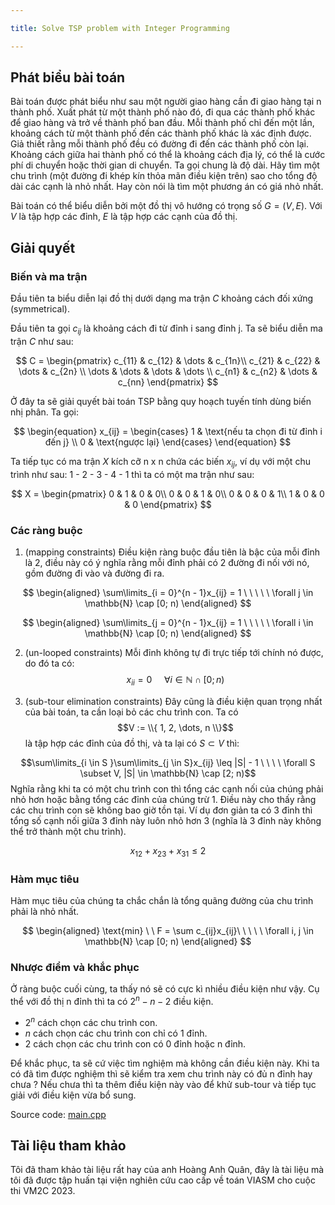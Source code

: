 ```yaml
---

title: Solve TSP problem with Integer Programming

---
```


## Phát biểu bài toán
Bài toán được phát biểu như sau một người giao hàng cần đi giao hàng tại n thành phố. Xuất phát từ một thành phố nào đó, đi qua các thành phố khác để giao hàng và trở về thành phố ban đầu. Mỗi thành phố chỉ đến một lần, khoảng cách từ một thành phố đến các thành phố khác là xác định được. Giả thiết rằng mỗi thành phố đều có đường đi đến các thành phố còn lại. Khoảng cách giữa hai thành phố có thể là khoảng cách địa lý, có thể là cước phí di chuyển hoặc thời gian di chuyển. Ta gọi chung là độ dài. Hãy tìm một chu trình (một đường đi khép kín thỏa mãn điều kiện trên) sao cho tổng độ dài các cạnh là nhỏ nhất. Hay còn nói là tìm một phương án có giá nhỏ nhất.

Bài toán có thể biểu diễn bởi một đồ thị vô hướng có trọng số $G = (V, E)$.
Với $V$ là tập hợp các đỉnh, $E$ là tập hợp các cạnh của đồ thị.
## Giải quyết
### Biến và ma trận
Đầu tiên ta biểu diễn lại đồ thị dưới dạng ma trận $C$ khoảng cách đối xứng (symmetrical).

Đầu tiên ta gọi $c_{ij}$ là khoảng cách đi từ đỉnh i sang đỉnh j. Ta sẽ biểu diễn ma trận $C$ như sau:

$$
C = \begin{pmatrix}
c_{11} & c_{12} & \dots & c_{1n}\\  
c_{21} & c_{22} & \dots & c_{2n} \\
\dots & \dots & \dots & \dots \\
c_{n1} & c_{n2} & \dots & c_{nn} 
\end{pmatrix}
$$

Ở đây ta sẽ giải quyết bài toán TSP bằng quy hoạch tuyến tính dùng biến nhị phân. Ta gọi:

$$
\begin{equation}
x_{ij} = 
\begin{cases}
      1 & \text{nếu ta chọn đi từ đỉnh i đến j} \\
      0 & \text{ngược lại}
\end{cases}
\end{equation}
$$

Ta tiếp tục có ma trận $X$ kích cỡ n x n chứa các biến $x_{ij}$, ví dụ với một chu trình như sau: 1 - 2 - 3 - 4 - 1 thì ta có một ma trận như sau:

$$
X = \begin{pmatrix}
0 & 1 & 0 & 0\\  
0 & 0 & 1 & 0\\
0 & 0 & 0 & 1\\
1 & 0 & 0 & 0 
\end{pmatrix}
$$

### Các ràng buộc
1. (mapping constraints) Điều kiện ràng buộc đầu tiên là bậc của mỗi đỉnh là 2, điều này có ý nghĩa rằng mỗi đỉnh phải có 2 đường đi nối với nó, gồm đường đi vào và đường đi ra.

$$
\begin{aligned}
\sum\limits_{i = 0}^{n - 1}x_{ij} = 1 \ \ \ \ \ \forall j \in \mathbb{N} \cap [0; n)
\end{aligned} 
$$


$$
\begin{aligned}
\sum\limits_{j = 0}^{n - 1}x_{ij} = 1 \ \ \ \ \ \forall i \in \mathbb{N} \cap [0; n)
\end{aligned} 
$$

2. (un-looped constraints) Mỗi đỉnh không tự đi trực tiếp tới chính nó được, do đó ta có:
$$x_{ii} = 0 \ \ \ \ \ \forall i \in \mathbb{N} \cap [0; n)$$

4. (sub-tour elimination constraints) Đây cũng là điều kiện quan trọng nhất của bài toán, ta cần loại bỏ các chu trình con.
   Ta có $$V := \\{ 1, 2, \dots, n \\}$$ là tập hợp các đỉnh của đồ thị, và ta lại có $S \subset V$ thì:

$$\sum\limits_{i \in S }\sum\limits_{j \in S}x_{ij} \leq |S| - 1 \ \ \ \ \forall S \subset V, |S| \in \mathbb{N} \cap [2; n)$$
Nghĩa rằng khi ta có một chu trình con thì tổng các cạnh nối của chúng phải nhỏ hơn hoặc bằng tổng các đỉnh của chúng trừ 1. Điều này cho thấy rằng các chu trình con sẽ không bao giờ tồn tại. Ví dụ đơn giản ta có 3 đỉnh thì tổng số cạnh nối giữa 3 đỉnh này luôn nhỏ hơn 3 (nghĩa là 3 đỉnh này không thể trở thành một chu trình).

$$x_{12} + x_{23} + x_{31} \leq 2 $$

### Hàm mục tiêu
Hàm mục tiêu của chúng ta chắc chắn là tổng quãng đường của chu trình phải là nhỏ nhất.

$$
\begin{aligned}
\text{min} \ \ F = \sum c_{ij}x_{ij}\ \ \ \ \ \forall i, j \in \mathbb{N} \cap [0; n)
\end{aligned} 
$$

### Nhược điểm và khắc phục
Ở ràng buộc cuối cùng, ta thấy nó sẽ có cực kì nhiều điều kiện như vậy. Cụ thể với đồ thị n đỉnh thì ta có $2^n - n - 2$ điều kiện.
- $2^n$ cách chọn các chu trình con.
- $n$ cách chọn các chu trình con chỉ có 1 đỉnh.
- $2$ cách chọn các chu trình con có 0 đỉnh hoặc n đỉnh.

Để khắc phục, ta sẽ cứ việc tìm nghiệm mà không cần điều kiện này. Khi ta có đã tìm được nghiệm thì sẽ kiểm tra xem chu trình này có đủ n đỉnh hay chưa ? Nếu chưa thì ta thêm điều kiện này vào để khử sub-tour và tiếp tục giải với điều kiện vừa bổ sung.

Source code: [main.cpp](https://github.com/SilverTD/Stuffs/blob/main/TSP/main.cpp "main.cpp")

## Tài liệu tham khảo
Tôi đã tham khảo tài liệu rất hay của anh Hoàng Anh Quân, đây là tài liệu mà tôi đã được tập huấn tại viện nghiên cứu cao cấp về toán VIASM cho cuộc thi VM2C 2023.
